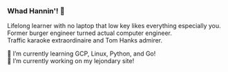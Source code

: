 ### Whad Hannin'! 👋

Lifelong learner with no laptop that low key likes everything especially you.  
Former burger engineer turned actual computer engineer.  
Traffic karaoke extraordinaire and Tom Hanks admirer.  

🌱 I’m currently learning GCP, Linux, Python, and Go!  
🔭 I’m currently working on my lejondary site!

<!--
**Lejondary/Lejondary** is a ✨ _special_ ✨ repository because its `README.md` (this file) appears on your GitHub profile.

Here are some ideas to get you started:

- 🔭 I’m currently working on ...
- 🌱 I’m currently learning ...
- 👯 I’m looking to collaborate on ...
- 🤔 I’m looking for help with ...
- 💬 Ask me about ...
- 📫 How to reach me: ...
- 😄 Pronouns: ...
- ⚡ Fun fact: ...
-->
